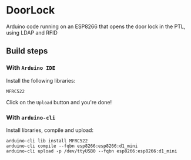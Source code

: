 # DoorLock
Arduino code running on an ESP8266 that opens the door lock in the PTL, using LDAP and RFID

## Build steps

### With `Arduino IDE`

Install the following libraries:

    MFRC522

Click on the `Upload` button and you're done!

### With `arduino-cli`
Install libraries, compile and upload:

    arduino-cli lib install MFRC522
    arduino-cli compile --fqbn esp8266:esp8266:d1_mini
    arduino-cli upload -p /dev/ttyUSB0 --fqbn esp8266:esp8266:d1_mini

